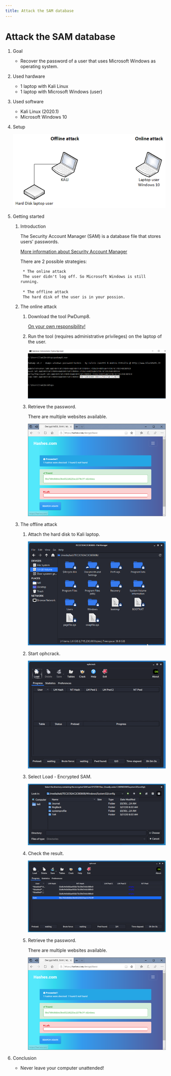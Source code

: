 ```yaml
---
title: Attack the SAM database
---
```


# Attack the SAM database

1. Goal
    * Recover the password of a user that uses Microsoft Windows as operating system.
    
2. Used hardware
    * 1 laptop with Kali Linux
    * 1 laptop with Microsoft Windows (user)  

3. Used software
    * Kali Linux (2020.1)
    * Microsoft Windows 10

4. Setup
    
    ![Success](./assets/setup.png)

5. Getting started

    1. Introduction

        The Security Account Manager (SAM) is a database file that stores users' passwords.

        [More information about Security Account Manager](https://en.wikipedia.org/wiki/Security_Account_Manager)

        There are 2 possible strategies:

            * The online attack
            The user didn't log off. So Microsoft Windows is still running.

            * The offline attack
            The hard disk of the user is in your possion.
             

    2. The online attack

        1. Download the tool PwDump8.
        
            [On your own responsibility!](http://blackmath.it/#Download)


        2. Run the tool (requires administrative privileges) on the laptop of the user.

            ![Success](./assets/pwdump.png)

        3. Retrieve the password.

            There are multiple websites available.

            ![Success](./assets/hash.png)
    
    3. The offline attack

        1. Attach the hard disk to Kali laptop.

            ![Success](./assets/disk.png)

        2. Start ophcrack.

            ![Success](./assets/ophcrack.png)
        
        3. Select Load - Encrypted SAM.

            ![Success](./assets/sam.png)
        
        4. Check the result.

            ![Success](./assets/ophcrack2.png)

        5. Retrieve the password.

            There are multiple websites available.

            ![Success](./assets/hash.png)

6. Conclusion

    * Never leave your computer unattended!